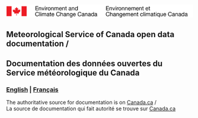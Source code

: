 ![ECCC logo](img_eccc-logo.png)

## Meteorological Service of Canada open data documentation /
## Documentation des données ouvertes du Service météorologique du Canada

### [English](readme_en.md) | [Français](readme_fr.md)

The authoritative source for documentation is on [Canada.ca](https://www.canada.ca/en/environment-climate-change/services/weather-general-tools-resources/weather-tools-specialized-data.html) /<br> La source de documentation qui fait autorité se trouve sur [Canada.ca](https://www.canada.ca/fr/environnement-changement-climatique/services/conditions-meteorologiques-ressources-outils-generaux/outils-donnees-specialisees.html)